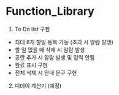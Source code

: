 # Function_Library
1. To Do list 구현
- 최대 8개 할일 등록 가능 (초과 시 알람 발생)
- 할 일 없을 때 삭제 시 알람 발생
- 공란 추가 시 알람 발생 및 입력 안됨
- 완료 표시 구현
- 전체 삭제 시 안내 문구 구현

2. 디데이 계산기 (예정) 
